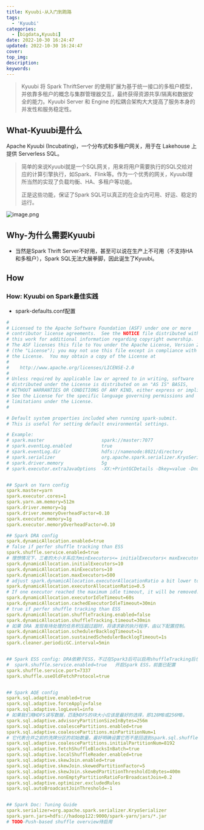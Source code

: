 ```yaml
---
title: Kyuubi-从入门到跑路
tags:
  - 'Kyuubi'
categories:
  - [bigdata,Kyuubi]
date: 2022-10-30 16:24:47
updated: 2022-10-30 16:24:47
cover:
top_img:
description:
keywords:
---
```


> Kyuubi 将 Spark ThriftServer 的使用扩展为基于统一接口的多租户模型，并依靠多租户的概念与集群管理器交互，最终获得资源共享/隔离和数据安全的能力。Kyuubi Server 和 Engine 的松耦合架构大大提高了服务本身的并发性和服务稳定性。

## What-Kyuubi是什么

Apache Kyuubi (Incubating)，一个分布式和多租户网关，用于在 Lakehouse 上提供 Serverless SQL。

> 简单的来说Kyuubi就是一个SQL网关，用来将用户需要执行的SQL交给对应的计算引擎执行，如Spark、Flink等。作为一个优秀的网关，Kyuubi理所当然的实现了负载均衡、HA、多租户等功能。
>
> 正是这些功能，保证了Spark SQL可以真正的在企业内可用、好运、稳定的运行。

![image.png](https://cdn.nlark.com/yuque/0/2022/png/2500465/1667120616678-362b15b3-89ac-4b49-961f-71d1b0eeda4e.png)

## Why-为什么需要Kyuubi

- 当然是Spark Thrift Server不好用，甚至可以说在生产上不可用（不支持HA和多租户），Spark SQL无法大展拳脚，因此诞生了Kyuubi。

## How

 ### How: Kyuubi on Spark最佳实践

- spark-defaults.conf配置

```yaml
#
# Licensed to the Apache Software Foundation (ASF) under one or more
# contributor license agreements.  See the NOTICE file distributed with
# this work for additional information regarding copyright ownership.
# The ASF licenses this file to You under the Apache License, Version 2.0
# (the "License"); you may not use this file except in compliance with
# the License.  You may obtain a copy of the License at
#
#    http://www.apache.org/licenses/LICENSE-2.0
#
# Unless required by applicable law or agreed to in writing, software
# distributed under the License is distributed on an "AS IS" BASIS,
# WITHOUT WARRANTIES OR CONDITIONS OF ANY KIND, either express or implied.
# See the License for the specific language governing permissions and
# limitations under the License.
#

# Default system properties included when running spark-submit.
# This is useful for setting default environmental settings.

# Example:
# spark.master                     spark://master:7077
# spark.eventLog.enabled           true
# spark.eventLog.dir               hdfs://namenode:8021/directory
# spark.serializer                 org.apache.spark.serializer.KryoSerializer
# spark.driver.memory              5g
# spark.executor.extraJavaOptions  -XX:+PrintGCDetails -Dkey=value -Dnumbers="one two three"


## Spark on Yarn config
spark.master=yarn
spark.executor.cores=1
spark.yarn.am.memory=512m
spark.driver.memory=1g
spark.driver.memoryOverheadFactor=0.10
spark.executor.memory=1g
spark.executor.memoryOverheadFactor=0.10

## Spark DRA config
spark.dynamicAllocation.enabled=true
# false if perfer shuffle tracking than ESS
spark.shuffle.service.enabled=true
# 理想情况下，三者的大小关系应为minExecutors<= initialExecutors< maxExecutors
spark.dynamicAllocation.initialExecutors=10
spark.dynamicAllocation.minExecutors=10
spark.dynamicAllocation.maxExecutors=500
# adjust spark.dynamicAllocation.executorAllocationRatio a bit lower to reduce the number of executors w.r.t. full parallelism.
spark.dynamicAllocation.executorAllocationRatio=0.5
# If one executor reached the maximum idle timeout, it will be removed.
spark.dynamicAllocation.executorIdleTimeout=60s
spark.dynamicAllocation.cachedExecutorIdleTimeout=30min
# true if perfer shuffle tracking than ESS
spark.dynamicAllocation.shuffleTracking.enabled=false
spark.dynamicAllocation.shuffleTracking.timeout=30min
# 如果 DRA 发现有待处理的任务积压超过超时，将请求新的执行程序，由以下配置控制。
spark.dynamicAllocation.schedulerBacklogTimeout=1s
spark.dynamicAllocation.sustainedSchedulerBacklogTimeout=1s
spark.cleaner.periodicGC.interval=5min


## Spark ESS config: DRA依赖于ESS，不过在Spark3后可以启用shuffleTracking后也可以启用DRA
#  spark.shuffle.service.enabled=true   开启Spark ESS，前面已配置
spark.shuffle.service.port=7337
spark.shuffle.useOldFetchProtocol=true


## Spark AQE config
spark.sql.adaptive.enabled=true
spark.sql.adaptive.forceApply=false
spark.sql.adaptive.logLevel=info
# 如果我们用HDFS读写数据，匹配HDFS的块大小应该是最好的选择，即128MB或256MB。
spark.sql.adaptive.advisoryPartitionSizeInBytes=256m
spark.sql.adaptive.coalescePartitions.enabled=true
spark.sql.adaptive.coalescePartitions.minPartitionNum=1
# 它代表合并之前的洗牌分区的初始数量。最好明确设置它而不是回退到spark.sql.shuffle.partitions.
spark.sql.adaptive.coalescePartitions.initialPartitionNum=8192
spark.sql.adaptive.fetchShuffleBlocksInBatch=true
spark.sql.adaptive.localShuffleReader.enabled=true
spark.sql.adaptive.skewJoin.enabled=true
spark.sql.adaptive.skewJoin.skewedPartitionFactor=5
spark.sql.adaptive.skewJoin.skewedPartitionThresholdInBytes=400m
spark.sql.adaptive.nonEmptyPartitionRatioForBroadcastJoin=0.2
spark.sql.adaptive.optimizer.excludedRules
spark.sql.autoBroadcastJoinThreshold=-1


## Spark Doc: Tuning Guide
spark.serializer=org.apache.spark.serializer.KryoSerializer
spark.yarn.jars=hdfs://hadoop122:9000/spark-yarn/jars/*.jar
# TODO-Push-based shuffle overview待启用
```

